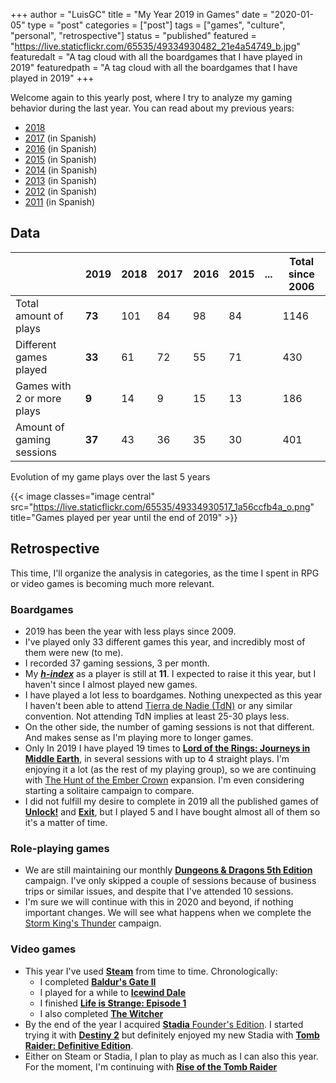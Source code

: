 +++
author = "LuisGC"
title = "My Year 2019 in Games"
date = "2020-01-05"
type = "post"
categories = ["post"]
tags = ["games", "culture", "personal", "retrospective"]
status = "published"
featured = "https://live.staticflickr.com/65535/49334930482_21e4a54749_b.jpg"
featuredalt = "A tag cloud with all the boardgames that I have played in 2019"
featuredpath = "A tag cloud with all the boardgames that I have played in 2019"
+++

Welcome again to this yearly post, where I try to analyze my gaming behavior during the last year. You can read about my previous years:

* [2018](/blog/2019/01/my-year-2018-in-games/)
* [2017](/blog/2018/01/mi-2017-ludico/) (in Spanish)
* [2016](/blog/2017/01/mi-2016-ludico/) (in Spanish)
* [2015](/blog/2016/01/mi-2015-ludico/) (in Spanish)
* [2014](/blog/2015/01/mi-2014-ludico/) (in Spanish)
* [2013](/blog/2014/01/partidas-jugadas-en-2013/) (in Spanish)
* [2012](/blog/2013/01/partidas-jugadas-en-2012/) (in Spanish)
* [2011](/blog/2012/01/juegos-los-que-mas-he-jugado-en-2011/) (in Spanish)

## Data

|  | 2019 | 2018 | 2017 | 2016 | 2015 | ... | Total since 2006 |
|---|---|---|---|---|---|---|---|
| Total amount of plays | **73** | 101 | 84 | 98 | 84 | | 1146 |
| Different games played | **33** | 61 | 72 | 55 | 71 | | 430 |
| Games with 2 or more plays | **9** | 14 | 9 | 15 | 13 | | 186 |
| Amount of gaming sessions  | **37** | 43 | 36 | 35 | 30 | | 401 |

<figcaption>Evolution of my game plays over the last 5 years</figcaption>

{{< image classes="image central" src="https://live.staticflickr.com/65535/49334930517_1a56ccfb4a_o.png" title="Games played per year until the end of 2019" >}}

## Retrospective

This time, I'll organize the analysis in categories, as the time I spent in RPG or video games is becoming much more relevant.

### Boardgames

* 2019 has been the year with less plays since 2009.
* I've played only 33 different games this year, and incredibly most of them were new (to me).
* I recorded 37 gaming sessions, 3 per month.
* My <a href="https://en.wikipedia.org/wiki/H-index"><b><i>h-index</i></b></a> as a player is still at <b>11</b>. I expected to raise it this year, but I haven't since I almost played new games.
* I have played a lot less to boardgames. Nothing unexpected as this year I haven't been able to attend [Tierra de Nadie (TdN)](http://jornadas-tdn.org/) or any similar convention. Not attending TdN implies at least 25-30 plays less.
* On the other side, the number of gaming sessions is not that different. And makes sense as I'm playing more to longer games.
* Only In 2019 I have played 19 times to [**Lord of the Rings: Journeys in Middle Earth**](https://www.boardgamegeek.com/boardgame/269385/lord-rings-journeys-middle-earth), in several sessions with up to 4 straight plays. I'm enjoying it a lot (as the rest of my playing group), so we are continuing with [The Hunt of the Ember Crown](https://www.boardgamegeek.com/boardgameexpansion/295353/lord-rings-journeys-middle-earth-hunt-ember-crown) expansion. I'm even considering starting a solitaire campaign to compare.
* I did not fulfill my desire to complete in 2019 all the published games of [**Unlock!**](https://rpggeek.com/boardgamefamily/39442/unlock) and [**Exit**](https://rpggeek.com/boardgamefamily/36963/exit-das-spiel), but I played 5 and I have bought almost all of them so it's a matter of time.

### Role-playing games

* We are still maintaining our monthly [**Dungeons & Dragons 5th Edition**](https://rpggeek.com/rpg/17181/dungeons-dragons-5th-edition) campaign. I've only skipped a couple of sessions because of business trips or similar issues, and despite that I've attended 10 sessions.
* I'm sure we will continue with this in 2020 and beyond, if nothing important changes. We will see what happens when we complete the [Storm King's Thunder](https://rpggeek.com/rpgitem/203811/storm-kings-thunder) campaign.

### Video games

* This year I've used [**Steam**](https://store.steampowered.com/) from time to time. Chronologically:
  - I completed [**Baldur's Gate II**](https://store.steampowered.com/app/257350/Baldurs_Gate_II_Enhanced_Edition/)
  - I played for a while to [**Icewind Dale**](https://store.steampowered.com/app/321800/Icewind_Dale_Enhanced_Edition/)
  - I finished [**Life is Strange: Episode 1**](https://store.steampowered.com/app/319630/Life_is_Strange__Episode_1/)
  - I also completed [**The Witcher**](https://store.steampowered.com/app/20900/The_Witcher_Enhanced_Edition_Directors_Cut/)
* By the end of the year I acquired [**Stadia** Founder's Edition](https://stadia.google.com/). I started trying it with [**Destiny 2**](https://en.wikipedia.org/wiki/Destiny_2) but definitely enjoyed my new Stadia with [**Tomb Raider: Definitive Edition**](https://en.wikipedia.org/wiki/Tomb_Raider_(2013_video_game)).
* Either on Steam or Stadia, I plan to play as much as I can also this year. For the moment, I'm continuing with [**Rise of the Tomb Raider**](https://en.wikipedia.org/wiki/Rise_of_the_Tomb_Raider)
